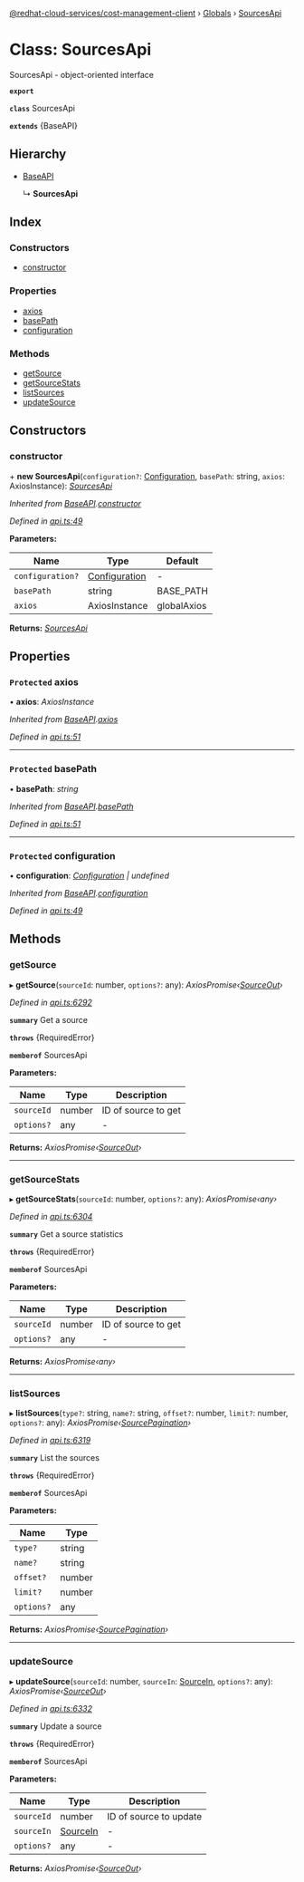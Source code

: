 [@redhat-cloud-services/cost-management-client](../README.md) › [Globals](../globals.md) › [SourcesApi](sourcesapi.md)

# Class: SourcesApi

SourcesApi - object-oriented interface

**`export`** 

**`class`** SourcesApi

**`extends`** {BaseAPI}

## Hierarchy

* [BaseAPI](baseapi.md)

  ↳ **SourcesApi**

## Index

### Constructors

* [constructor](sourcesapi.md#constructor)

### Properties

* [axios](sourcesapi.md#protected-axios)
* [basePath](sourcesapi.md#protected-basepath)
* [configuration](sourcesapi.md#protected-configuration)

### Methods

* [getSource](sourcesapi.md#getsource)
* [getSourceStats](sourcesapi.md#getsourcestats)
* [listSources](sourcesapi.md#listsources)
* [updateSource](sourcesapi.md#updatesource)

## Constructors

###  constructor

\+ **new SourcesApi**(`configuration?`: [Configuration](configuration.md), `basePath`: string, `axios`: AxiosInstance): *[SourcesApi](sourcesapi.md)*

*Inherited from [BaseAPI](baseapi.md).[constructor](baseapi.md#constructor)*

*Defined in [api.ts:49](https://github.com/RedHatInsights/javascript-clients/blob/master/packages/cost-management/api.ts#L49)*

**Parameters:**

Name | Type | Default |
------ | ------ | ------ |
`configuration?` | [Configuration](configuration.md) | - |
`basePath` | string |  BASE_PATH |
`axios` | AxiosInstance |  globalAxios |

**Returns:** *[SourcesApi](sourcesapi.md)*

## Properties

### `Protected` axios

• **axios**: *AxiosInstance*

*Inherited from [BaseAPI](baseapi.md).[axios](baseapi.md#protected-axios)*

*Defined in [api.ts:51](https://github.com/RedHatInsights/javascript-clients/blob/master/packages/cost-management/api.ts#L51)*

___

### `Protected` basePath

• **basePath**: *string*

*Inherited from [BaseAPI](baseapi.md).[basePath](baseapi.md#protected-basepath)*

*Defined in [api.ts:51](https://github.com/RedHatInsights/javascript-clients/blob/master/packages/cost-management/api.ts#L51)*

___

### `Protected` configuration

• **configuration**: *[Configuration](configuration.md) | undefined*

*Inherited from [BaseAPI](baseapi.md).[configuration](baseapi.md#protected-configuration)*

*Defined in [api.ts:49](https://github.com/RedHatInsights/javascript-clients/blob/master/packages/cost-management/api.ts#L49)*

## Methods

###  getSource

▸ **getSource**(`sourceId`: number, `options?`: any): *AxiosPromise‹[SourceOut](../interfaces/sourceout.md)›*

*Defined in [api.ts:6292](https://github.com/RedHatInsights/javascript-clients/blob/master/packages/cost-management/api.ts#L6292)*

**`summary`** Get a source

**`throws`** {RequiredError}

**`memberof`** SourcesApi

**Parameters:**

Name | Type | Description |
------ | ------ | ------ |
`sourceId` | number | ID of source to get |
`options?` | any | - |

**Returns:** *AxiosPromise‹[SourceOut](../interfaces/sourceout.md)›*

___

###  getSourceStats

▸ **getSourceStats**(`sourceId`: number, `options?`: any): *AxiosPromise‹any›*

*Defined in [api.ts:6304](https://github.com/RedHatInsights/javascript-clients/blob/master/packages/cost-management/api.ts#L6304)*

**`summary`** Get a source statistics

**`throws`** {RequiredError}

**`memberof`** SourcesApi

**Parameters:**

Name | Type | Description |
------ | ------ | ------ |
`sourceId` | number | ID of source to get |
`options?` | any | - |

**Returns:** *AxiosPromise‹any›*

___

###  listSources

▸ **listSources**(`type?`: string, `name?`: string, `offset?`: number, `limit?`: number, `options?`: any): *AxiosPromise‹[SourcePagination](../interfaces/sourcepagination.md)›*

*Defined in [api.ts:6319](https://github.com/RedHatInsights/javascript-clients/blob/master/packages/cost-management/api.ts#L6319)*

**`summary`** List the sources

**`throws`** {RequiredError}

**`memberof`** SourcesApi

**Parameters:**

Name | Type |
------ | ------ |
`type?` | string |
`name?` | string |
`offset?` | number |
`limit?` | number |
`options?` | any |

**Returns:** *AxiosPromise‹[SourcePagination](../interfaces/sourcepagination.md)›*

___

###  updateSource

▸ **updateSource**(`sourceId`: number, `sourceIn`: [SourceIn](../interfaces/sourcein.md), `options?`: any): *AxiosPromise‹[SourceOut](../interfaces/sourceout.md)›*

*Defined in [api.ts:6332](https://github.com/RedHatInsights/javascript-clients/blob/master/packages/cost-management/api.ts#L6332)*

**`summary`** Update a source

**`throws`** {RequiredError}

**`memberof`** SourcesApi

**Parameters:**

Name | Type | Description |
------ | ------ | ------ |
`sourceId` | number | ID of source to update |
`sourceIn` | [SourceIn](../interfaces/sourcein.md) | - |
`options?` | any | - |

**Returns:** *AxiosPromise‹[SourceOut](../interfaces/sourceout.md)›*
